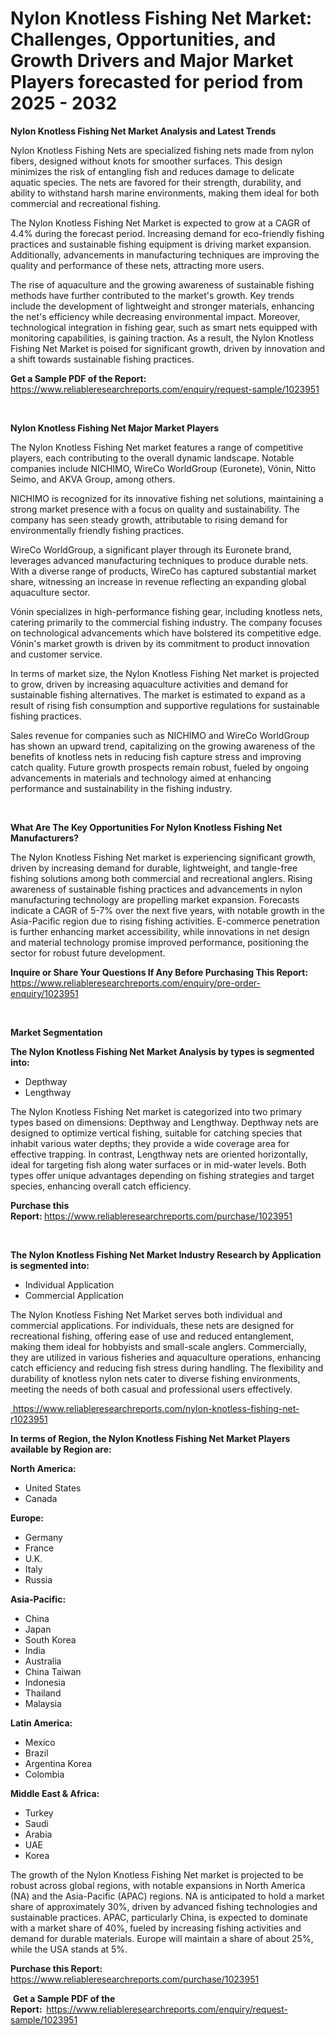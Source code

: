 <p><h1>Nylon Knotless Fishing Net Market: Challenges, Opportunities, and Growth Drivers and Major Market Players forecasted for period from 2025 - 2032</h1></p><p><strong>Nylon Knotless Fishing Net Market Analysis and Latest Trends</strong></p>
<p><p>Nylon Knotless Fishing Nets are specialized fishing nets made from nylon fibers, designed without knots for smoother surfaces. This design minimizes the risk of entangling fish and reduces damage to delicate aquatic species. The nets are favored for their strength, durability, and ability to withstand harsh marine environments, making them ideal for both commercial and recreational fishing.</p><p>The Nylon Knotless Fishing Net Market is expected to grow at a CAGR of 4.4% during the forecast period. Increasing demand for eco-friendly fishing practices and sustainable fishing equipment is driving market expansion. Additionally, advancements in manufacturing techniques are improving the quality and performance of these nets, attracting more users. </p><p>The rise of aquaculture and the growing awareness of sustainable fishing methods have further contributed to the market's growth. Key trends include the development of lightweight and stronger materials, enhancing the net's efficiency while decreasing environmental impact. Moreover, technological integration in fishing gear, such as smart nets equipped with monitoring capabilities, is gaining traction. As a result, the Nylon Knotless Fishing Net Market is poised for significant growth, driven by innovation and a shift towards sustainable fishing practices.</p></p>
<p><strong>Get a Sample PDF of the Report:&nbsp;</strong> <a href="https://www.reliableresearchreports.com/enquiry/request-sample/1023951?utm_campaign=2677&utm_medium=2&utm_source=Github&utm_content=ia&utm_term=18042025&utm_id=nylon-knotless-fishing-net">https://www.reliableresearchreports.com/enquiry/request-sample/1023951</a></p>
<p>&nbsp;</p>
<p><strong>Nylon Knotless Fishing Net Major Market Players</strong></p>
<p><p>The Nylon Knotless Fishing Net market features a range of competitive players, each contributing to the overall dynamic landscape. Notable companies include NICHIMO, WireCo WorldGroup (Euronete), Vónin, Nitto Seimo, and AKVA Group, among others. </p><p>NICHIMO is recognized for its innovative fishing net solutions, maintaining a strong market presence with a focus on quality and sustainability. The company has seen steady growth, attributable to rising demand for environmentally friendly fishing practices. </p><p>WireCo WorldGroup, a significant player through its Euronete brand, leverages advanced manufacturing techniques to produce durable nets. With a diverse range of products, WireCo has captured substantial market share, witnessing an increase in revenue reflecting an expanding global aquaculture sector.</p><p>Vónin specializes in high-performance fishing gear, including knotless nets, catering primarily to the commercial fishing industry. The company focuses on technological advancements which have bolstered its competitive edge. Vónin's market growth is driven by its commitment to product innovation and customer service.</p><p>In terms of market size, the Nylon Knotless Fishing Net market is projected to grow, driven by increasing aquaculture activities and demand for sustainable fishing alternatives. The market is estimated to expand as a result of rising fish consumption and supportive regulations for sustainable fishing practices.</p><p>Sales revenue for companies such as NICHIMO and WireCo WorldGroup has shown an upward trend, capitalizing on the growing awareness of the benefits of knotless nets in reducing fish capture stress and improving catch quality. Future growth prospects remain robust, fueled by ongoing advancements in materials and technology aimed at enhancing performance and sustainability in the fishing industry.</p></p>
<p>&nbsp;</p>
<p><strong>What Are The Key Opportunities For Nylon Knotless Fishing Net Manufacturers?</strong></p>
<p><p>The Nylon Knotless Fishing Net market is experiencing significant growth, driven by increasing demand for durable, lightweight, and tangle-free fishing solutions among both commercial and recreational anglers. Rising awareness of sustainable fishing practices and advancements in nylon manufacturing technology are propelling market expansion. Forecasts indicate a CAGR of 5-7% over the next five years, with notable growth in the Asia-Pacific region due to rising fishing activities. E-commerce penetration is further enhancing market accessibility, while innovations in net design and material technology promise improved performance, positioning the sector for robust future development.</p></p>
<p><strong>Inquire or Share Your Questions If Any Before Purchasing This Report:</strong> <a href="https://www.reliableresearchreports.com/enquiry/pre-order-enquiry/1023951?utm_campaign=2677&utm_medium=2&utm_source=Github&utm_content=ia&utm_term=18042025&utm_id=nylon-knotless-fishing-net">https://www.reliableresearchreports.com/enquiry/pre-order-enquiry/1023951</a></p>
<p>&nbsp;</p>
<p><strong>Market Segmentation</strong></p>
<p><strong>The Nylon Knotless Fishing Net Market Analysis by types is segmented into:</strong></p>
<p><ul><li>Depthway</li><li>Lengthway</li></ul></p>
<p><p>The Nylon Knotless Fishing Net market is categorized into two primary types based on dimensions: Depthway and Lengthway. Depthway nets are designed to optimize vertical fishing, suitable for catching species that inhabit various water depths; they provide a wide coverage area for effective trapping. In contrast, Lengthway nets are oriented horizontally, ideal for targeting fish along water surfaces or in mid-water levels. Both types offer unique advantages depending on fishing strategies and target species, enhancing overall catch efficiency.</p></p>
<p><strong>Purchase this Report:&nbsp;</strong><a href="https://www.reliableresearchreports.com/purchase/1023951?utm_campaign=2677&utm_medium=2&utm_source=Github&utm_content=ia&utm_term=18042025&utm_id=nylon-knotless-fishing-net">https://www.reliableresearchreports.com/purchase/1023951</a></p>
<p>&nbsp;</p>
<p><strong>The Nylon Knotless Fishing Net Market Industry Research by Application is segmented into:</strong></p>
<p><ul><li>Individual Application</li><li>Commercial Application</li></ul></p>
<p><p>The Nylon Knotless Fishing Net Market serves both individual and commercial applications. For individuals, these nets are designed for recreational fishing, offering ease of use and reduced entanglement, making them ideal for hobbyists and small-scale anglers. Commercially, they are utilized in various fisheries and aquaculture operations, enhancing catch efficiency and reducing fish stress during handling. The flexibility and durability of knotless nylon nets cater to diverse fishing environments, meeting the needs of both casual and professional users effectively.</p></p>
<p><a href="https://www.reliableresearchreports.com/nylon-knotless-fishing-net-r1023951?utm_campaign=2677&utm_medium=2&utm_source=Github&utm_content=ia&utm_term=18042025&utm_id=nylon-knotless-fishing-net">&nbsp;https://www.reliableresearchreports.com/nylon-knotless-fishing-net-r1023951</a></p>
<p><strong>In terms of Region, the Nylon Knotless Fishing Net Market Players available by Region are:</strong></p>
<p>
    <p> <strong> North America: </strong>
        <ul>
            <li>United States</li>
            <li>Canada</li>
        </ul>
        </p> 
    <p> <strong> Europe: </strong>
        <ul>
            <li>Germany</li>
            <li>France</li>
            <li>U.K.</li>
            <li>Italy</li>
            <li>Russia</li>
        </ul>
        </p> 
    <p> <strong> Asia-Pacific: </strong>
        <ul>
            <li>China</li>
            <li>Japan</li>
            <li>South Korea</li>
            <li>India</li>
            <li>Australia</li>
            <li>China Taiwan</li>
            <li>Indonesia</li>
            <li>Thailand</li>
            <li>Malaysia</li>
        </ul>
        </p> 
    <p> <strong> Latin America: </strong>
        <ul>
            <li>Mexico</li>
            <li>Brazil</li>
            <li>Argentina Korea</li>
            <li>Colombia</li>
        </ul>
        </p> 
    <p> <strong> Middle East & Africa: </strong>
        <ul>
            <li>Turkey</li>
            <li>Saudi</li>
            <li>Arabia</li>
            <li>UAE</li>
            <li>Korea</li>
        </ul>
    </p>
    </p>
<p><p>The growth of the Nylon Knotless Fishing Net market is projected to be robust across global regions, with notable expansions in North America (NA) and the Asia-Pacific (APAC) regions. NA is anticipated to hold a market share of approximately 30%, driven by advanced fishing technologies and sustainable practices. APAC, particularly China, is expected to dominate with a market share of 40%, fueled by increasing fishing activities and demand for durable materials. Europe will maintain a share of about 25%, while the USA stands at 5%.</p></p>
<p><strong>Purchase this Report: </strong><a href="https://www.reliableresearchreports.com/purchase/1023951?utm_campaign=2677&utm_medium=2&utm_source=Github&utm_content=ia&utm_term=18042025&utm_id=nylon-knotless-fishing-net">https://www.reliableresearchreports.com/purchase/1023951</a></p>
<p>&nbsp;<strong>Get a Sample PDF of the Report:&nbsp;&nbsp;</strong><a href="https://www.reliableresearchreports.com/enquiry/request-sample/1023951?utm_campaign=2677&utm_medium=2&utm_source=Github&utm_content=ia&utm_term=18042025&utm_id=nylon-knotless-fishing-net">https://www.reliableresearchreports.com/enquiry/request-sample/1023951</a></p>
<p><strong></strong></p>
<p><p></p><p></p><p></p></p>